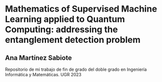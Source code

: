 # Mathematics of Supervised Machine Learning applied to Quantum Computing: addressing the entanglement detection problem
## Ana Martínez Sabiote

Repositorio de mi trabajo de fin de grado del doble grado en Ingeniería Informática y Matemáticas. UGR 2023
